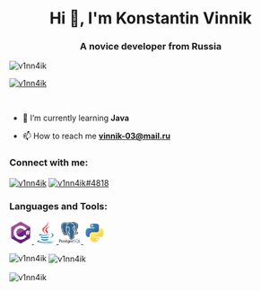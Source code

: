 <h1 align="center">Hi 👋, I'm Konstantin Vinnik</h1>
<h3 align="center">A novice developer from Russia</h3>

<p align="left"> <img src="https://komarev.com/ghpvc/?username=v1nn4ik&label=Profile%20views&color=0e75b6&style=flat" alt="v1nn4ik" /> </p>

<p align="left"> <a href="https://github.com/ryo-ma/github-profile-trophy"><img src="https://github-profile-trophy.vercel.app/?username=v1nn4ik" alt="v1nn4ik" /></a> </p>

<p align="left"> <a href="https://twitter.com/" target="blank"><img src="https://img.shields.io/twitter/follow/?logo=twitter&style=for-the-badge" alt="" /></a> </p>

- 🌱 I’m currently learning **Java**

- 📫 How to reach me **vinnik-03@mail.ru**

<h3 align="left">Connect with me:</h3>
<p align="left">
<a href="https://instagram.com/v1nn4ik" target="blank"><img align="center" src="https://raw.githubusercontent.com/rahuldkjain/github-profile-readme-generator/master/src/images/icons/Social/instagram.svg" alt="v1nn4ik" height="30" width="40" /></a>
<a href="https://discord.gg/v1nn4ik#4818" target="blank"><img align="center" src="https://raw.githubusercontent.com/rahuldkjain/github-profile-readme-generator/master/src/images/icons/Social/discord.svg" alt="v1nn4ik#4818" height="30" width="40" /></a>
</p>

<h3 align="left">Languages and Tools:</h3>
<p align="left"> <a href="https://www.w3schools.com/cs/" target="_blank" rel="noreferrer"> <img src="https://raw.githubusercontent.com/devicons/devicon/master/icons/csharp/csharp-original.svg" alt="csharp" width="40" height="40"/> </a> <a href="https://www.java.com" target="_blank" rel="noreferrer"> <img src="https://raw.githubusercontent.com/devicons/devicon/master/icons/java/java-original.svg" alt="java" width="40" height="40"/> </a> <a href="https://www.postgresql.org" target="_blank" rel="noreferrer"> <img src="https://raw.githubusercontent.com/devicons/devicon/master/icons/postgresql/postgresql-original-wordmark.svg" alt="postgresql" width="40" height="40"/> </a> <a href="https://www.python.org" target="_blank" rel="noreferrer"> <img src="https://raw.githubusercontent.com/devicons/devicon/master/icons/python/python-original.svg" alt="python" width="40" height="40"/> </a> </p>

<p><img align="left" src="https://github-readme-stats.vercel.app/api/top-langs?username=v1nn4ik&show_icons=true&locale=en&layout=compact" alt="v1nn4ik" /></p>

<p>&nbsp;<img align="center" src="https://github-readme-stats.vercel.app/api?username=v1nn4ik&show_icons=true&locale=en" alt="v1nn4ik" /></p>

<p><img align="center" src="https://github-readme-streak-stats.herokuapp.com/?user=v1nn4ik&" alt="v1nn4ik" /></p>
